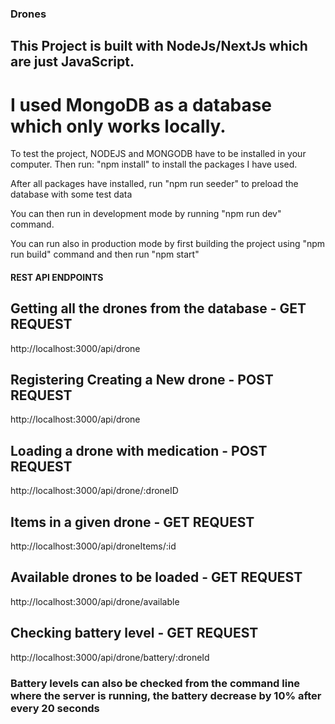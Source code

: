 ### Drones

## This Project is built with NodeJs/NextJs which are just JavaScript.

# I used MongoDB as a database which only works locally.

To test the project, NODEJS and MONGODB have to be installed in your computer.
Then run: "npm install" to install the packages I have used.

After all packages have installed, run "npm run seeder" to preload the database with some test data

You can then run in development mode by running "npm run dev" command.

You can run also in production mode by first building the project using "npm run build" command and then run "npm start"

#### REST API ENDPOINTS

## Getting all the drones from the database - GET REQUEST

http://localhost:3000/api/drone

## Registering Creating a New drone - POST REQUEST

http://localhost:3000/api/drone

## Loading a drone with medication - POST REQUEST

http://localhost:3000/api/drone/:droneID

## Items in a given drone - GET REQUEST

http://localhost:3000/api/droneItems/:id

## Available drones to be loaded - GET REQUEST

http://localhost:3000/api/drone/available

## Checking battery level - GET REQUEST

http://localhost:3000/api/drone/battery/:droneId

### Battery levels can also be checked from the command line where the server is running, the battery decrease by 10% after every 20 seconds
